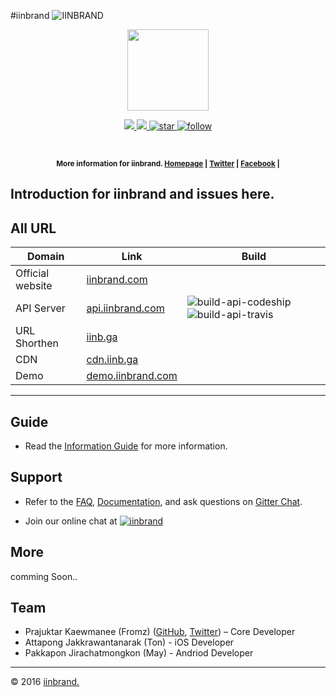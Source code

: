 #iinbrand ![IINBRAND](https://cdn.rawgit.com/iinbrand/artwork/master/logo/logox32.svg)

<p align="center">
    <img src="https://cdn.rawgit.com/iinbrand/artwork/master/logo/logox120.svg"height="130">
</p>
<p align="center">

<a href="https://github.com/iinbrand/iinbrand">
    <img src="https://img.shields.io/github/tag/iinbrand/iinbrand.svg?style=flat">
</a>

<a href="#">
    <img src="https://img.shields.io/badge/iinbrand-iinbrand-1ab691.svg?style=flat">
</a>
    
<a href="https://github.com/iinbrand/iinbrand">
    <img src="https://img.shields.io/github/stars/iinbrand/iinbrand.svg?style=social&label=Star"alt="star">
</a>

<a href="https://twitter.com/intent/follow?ref_src=twsrc%5Etfw&region=follow_link&screen_name=iinbrand&tw_p=followbutton">
    <img src="https://img.shields.io/twitter/follow/iinbrand.svg?style=social"alt="follow">
</a>

</p>

<br>

<p align="center"><sup><strong>More information for iinbrand. 
    <a href="https://iinbrand.com/">Homepage</a> | 
    <a href="https://iinb.ga/tw">Twitter</a> |
    <a href="https://iinb.ga/fb">Facebook</a> |
</strong></sup>
</p>


Introduction for iinbrand and issues here.
----

## All URL

Domain | Link | Build
------- | ---------------- | ---------- | 
Official website  |[iinbrand.com][url-iinbrand] |
API Server | [api.iinbrand.com][url-api] | ![build-api-codeship] ![build-api-travis]
URL Shorthen  | [iinb.ga][url-short]        |
CDN | [cdn.iinb.ga][url-cdn] | 
Demo | [demo.iinbrand.com][url-demo] |

---

## Guide

- Read the [Information Guide][link-info] for more information.

## Support

- Refer to the [FAQ][link-faq], [Documentation][link-docs], and ask questions on  [Gitter Chat](https://gitter.im/iinbrand).

- Join our online chat at [![iinbrand](https://img.shields.io/gitter/room/iinbrand/iinbrand.svg?style=flat)](https://gitter.im/iinbrand)

## More

comming Soon..

## Team

- Prajuktar Kaewmanee (Fromz) ([GitHub](http://github.com/pkfrom), [Twitter](http://twitter.com/pkfrom)) – Core Developer
- Attapong Jakkrawantanarak (Ton) - iOS Developer
- Pakkapon Jirachatmongkon (May) - Andriod Developer

[link-docs]: #
[link-faq]: #
[link-info]: #

[url-iinbrand]: https://iinbrand.com
[url-api]: https://api.iinbrand.comt
[url-doc]: http://docs.iinbrand.com
[url-short]: https://iinb.ga
[url-cdn]: https://cdn.iinbrand.com
[url-demo]: http://demo.iinbrand.com

[build-api-codeship]: https://codeship.com/projects/2c072e30-9589-0133-9335-4a53072d6648/status?branch=master
[build-api-travis]: https://travis-ci.com/pkfrom/api-server.svg?token=CKNmmWMzvESXkb4Jy7Kp&branch=master

---

© 2016 [iinbrand.](https://iinbrand.com)
